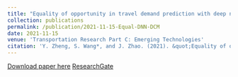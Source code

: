 ```yaml
---
title: "Equality of opportunity in travel demand prediction with deep neural networks and discrete choice models"
collection: publications
permalink: /publication/2021-11-15-Equal-DNN-DCM
date: 2021-11-15
venue: 'Transportation Research Part C: Emerging Technologies'
citation: 'Y. Zheng, S. Wang*, and J. Zhao. (2021). &quot;Equality of opportunity in travel demand prediction with deep neural networks and discrete choice models&quot; <i>Transportation Research Part C: Emerging Technologies</i>. 132: 103410.'
---
```


[Download paper here](https://www.sciencedirect.com/science/article/pii/S0968090X21004058?casa_token=6DsFyOzaW9IAAAAA:5qBQDbv6cC3Sm6GpFz2EeVQeiF96kuiTLliNovtIpsLhCE0HkU-CmdZCI3vB5szoOZr5ONz9bK0)
[ResearchGate](https://www.researchgate.net/profile/Yunhan-Zheng-4/publication/354897902_Equality_of_opportunity_in_travel_behavior_prediction_with_deep_neural_networks_and_discrete_choice_models/links/6168325125be2600ace8dda3/Equality-of-opportunity-in-travel-behavior-prediction-with-deep-neural-networks-and-discrete-choice-models.pdf)

